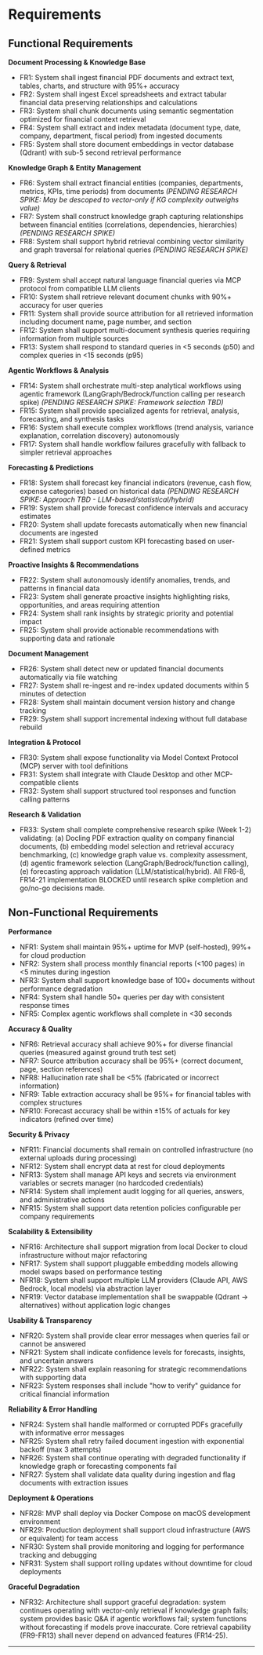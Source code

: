 # Requirements

## Functional Requirements

**Document Processing & Knowledge Base**
- FR1: System shall ingest financial PDF documents and extract text, tables, charts, and structure with 95%+ accuracy
- FR2: System shall ingest Excel spreadsheets and extract tabular financial data preserving relationships and calculations
- FR3: System shall chunk documents using semantic segmentation optimized for financial context retrieval
- FR4: System shall extract and index metadata (document type, date, company, department, fiscal period) from ingested documents
- FR5: System shall store document embeddings in vector database (Qdrant) with sub-5 second retrieval performance

**Knowledge Graph & Entity Management**
- FR6: System shall extract financial entities (companies, departments, metrics, KPIs, time periods) from documents *(PENDING RESEARCH SPIKE: May be descoped to vector-only if KG complexity outweighs value)*
- FR7: System shall construct knowledge graph capturing relationships between financial entities (correlations, dependencies, hierarchies) *(PENDING RESEARCH SPIKE)*
- FR8: System shall support hybrid retrieval combining vector similarity and graph traversal for relational queries *(PENDING RESEARCH SPIKE)*

**Query & Retrieval**
- FR9: System shall accept natural language financial queries via MCP protocol from compatible LLM clients
- FR10: System shall retrieve relevant document chunks with 90%+ accuracy for user queries
- FR11: System shall provide source attribution for all retrieved information including document name, page number, and section
- FR12: System shall support multi-document synthesis queries requiring information from multiple sources
- FR13: System shall respond to standard queries in <5 seconds (p50) and complex queries in <15 seconds (p95)

**Agentic Workflows & Analysis**
- FR14: System shall orchestrate multi-step analytical workflows using agentic framework (LangGraph/Bedrock/function calling per research spike) *(PENDING RESEARCH SPIKE: Framework selection TBD)*
- FR15: System shall provide specialized agents for retrieval, analysis, forecasting, and synthesis tasks
- FR16: System shall execute complex workflows (trend analysis, variance explanation, correlation discovery) autonomously
- FR17: System shall handle workflow failures gracefully with fallback to simpler retrieval approaches

**Forecasting & Predictions**
- FR18: System shall forecast key financial indicators (revenue, cash flow, expense categories) based on historical data *(PENDING RESEARCH SPIKE: Approach TBD - LLM-based/statistical/hybrid)*
- FR19: System shall provide forecast confidence intervals and accuracy estimates
- FR20: System shall update forecasts automatically when new financial documents are ingested
- FR21: System shall support custom KPI forecasting based on user-defined metrics

**Proactive Insights & Recommendations**
- FR22: System shall autonomously identify anomalies, trends, and patterns in financial data
- FR23: System shall generate proactive insights highlighting risks, opportunities, and areas requiring attention
- FR24: System shall rank insights by strategic priority and potential impact
- FR25: System shall provide actionable recommendations with supporting data and rationale

**Document Management**
- FR26: System shall detect new or updated financial documents automatically via file watching
- FR27: System shall re-ingest and re-index updated documents within 5 minutes of detection
- FR28: System shall maintain document version history and change tracking
- FR29: System shall support incremental indexing without full database rebuild

**Integration & Protocol**
- FR30: System shall expose functionality via Model Context Protocol (MCP) server with tool definitions
- FR31: System shall integrate with Claude Desktop and other MCP-compatible clients
- FR32: System shall support structured tool responses and function calling patterns

**Research & Validation**
- FR33: System shall complete comprehensive research spike (Week 1-2) validating: (a) Docling PDF extraction quality on company financial documents, (b) embedding model selection and retrieval accuracy benchmarking, (c) knowledge graph value vs. complexity assessment, (d) agentic framework selection (LangGraph/Bedrock/function calling), (e) forecasting approach validation (LLM/statistical/hybrid). All FR6-8, FR14-21 implementation BLOCKED until research spike completion and go/no-go decisions made.

## Non-Functional Requirements

**Performance**
- NFR1: System shall maintain 95%+ uptime for MVP (self-hosted), 99%+ for cloud production
- NFR2: System shall process monthly financial reports (<100 pages) in <5 minutes during ingestion
- NFR3: System shall support knowledge base of 100+ documents without performance degradation
- NFR4: System shall handle 50+ queries per day with consistent response times
- NFR5: Complex agentic workflows shall complete in <30 seconds

**Accuracy & Quality**
- NFR6: Retrieval accuracy shall achieve 90%+ for diverse financial queries (measured against ground truth test set)
- NFR7: Source attribution accuracy shall be 95%+ (correct document, page, section references)
- NFR8: Hallucination rate shall be <5% (fabricated or incorrect information)
- NFR9: Table extraction accuracy shall be 95%+ for financial tables with complex structures
- NFR10: Forecast accuracy shall be within ±15% of actuals for key indicators (refined over time)

**Security & Privacy**
- NFR11: Financial documents shall remain on controlled infrastructure (no external uploads during processing)
- NFR12: System shall encrypt data at rest for cloud deployments
- NFR13: System shall manage API keys and secrets via environment variables or secrets manager (no hardcoded credentials)
- NFR14: System shall implement audit logging for all queries, answers, and administrative actions
- NFR15: System shall support data retention policies configurable per company requirements

**Scalability & Extensibility**
- NFR16: Architecture shall support migration from local Docker to cloud infrastructure without major refactoring
- NFR17: System shall support pluggable embedding models allowing model swaps based on performance testing
- NFR18: System shall support multiple LLM providers (Claude API, AWS Bedrock, local models) via abstraction layer
- NFR19: Vector database implementation shall be swappable (Qdrant → alternatives) without application logic changes

**Usability & Transparency**
- NFR20: System shall provide clear error messages when queries fail or cannot be answered
- NFR21: System shall indicate confidence levels for forecasts, insights, and uncertain answers
- NFR22: System shall explain reasoning for strategic recommendations with supporting data
- NFR23: System responses shall include "how to verify" guidance for critical financial information

**Reliability & Error Handling**
- NFR24: System shall handle malformed or corrupted PDFs gracefully with informative error messages
- NFR25: System shall retry failed document ingestion with exponential backoff (max 3 attempts)
- NFR26: System shall continue operating with degraded functionality if knowledge graph or forecasting components fail
- NFR27: System shall validate data quality during ingestion and flag documents with extraction issues

**Deployment & Operations**
- NFR28: MVP shall deploy via Docker Compose on macOS development environment
- NFR29: Production deployment shall support cloud infrastructure (AWS or equivalent) for team access
- NFR30: System shall provide monitoring and logging for performance tracking and debugging
- NFR31: System shall support rolling updates without downtime for cloud deployments

**Graceful Degradation**
- NFR32: Architecture shall support graceful degradation: system continues operating with vector-only retrieval if knowledge graph fails; system provides basic Q&A if agentic workflows fail; system functions without forecasting if models prove inaccurate. Core retrieval capability (FR9-FR13) shall never depend on advanced features (FR14-25).

---
